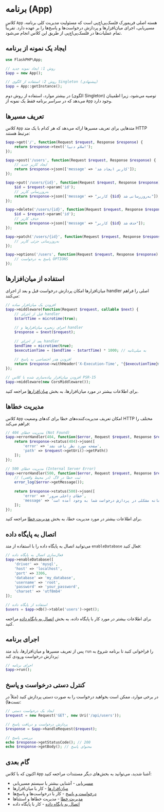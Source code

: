 # برنامه (App)

کلاس `App` هسته اصلی فریمورک فلسک‌پی‌اچ‌پی است که مسئولیت مدیریت کلی برنامه، مسیریابی، اجرای میان‌افزارها و پردازش درخواست‌ها و پاسخ‌ها را بر عهده دارد. تقریباً تمام عملیات‌ها در فلسک‌پی‌اچ‌پی از طریق این کلاس انجام می‌شود.

## ایجاد یک نمونه از برنامه

```php
use FlaskPHP\App;

// روش 1: ایجاد نمونه جدید
$app = new App();

// روش 2: استفاده از الگوی Singleton (پیشنهادی)
$app = App::getInstance();
```

در بیشتر موارد، استفاده از روش دوم (الگوی Singleton) توصیه می‌شود، زیرا اطمینان می‌دهد که در سراسر برنامه فقط یک نمونه از `App` وجود دارد.

## تعریف مسیرها

کلاس `App` متدهایی برای تعریف مسیرها ارائه می‌دهد که هر کدام با یک متد HTTP مرتبط هستند:

```php
$app->get('/', function(Request $request, Response $response) {
    return $response->text('سلام دنیا!');
});

$app->post('/users', function(Request $request, Response $response) {
    // ایجاد کاربر جدید
    return $response->json(['message' => 'کاربر ایجاد شد']);
});

$app->put('/users/{id}', function(Request $request, Response $response) {
    $id = $request->param('id');
    // به‌روزرسانی کاربر
    return $response->json(['message' => "کاربر {$id} به‌روزرسانی شد"]);
});

$app->delete('/users/{id}', function(Request $request, Response $response) {
    $id = $request->param('id');
    // حذف کاربر
    return $response->json(['message' => "کاربر {$id} حذف شد"]);
});

$app->patch('/users/{id}', function(Request $request, Response $response) {
    // به‌روزرسانی جزئی کاربر
});

$app->options('/users', function(Request $request, Response $response) {
    // پاسخ به درخواست OPTIONS
});
```

## استفاده از میان‌افزارها

میان‌افزارها امکان پردازش درخواست قبل و بعد از اجرای handler اصلی را فراهم می‌کنند:

```php
// افزودن یک میان‌افزار ساده
$app->middleware(function(Request $request, callable $next) {
    // قبل از اجرای handler
    $startTime = microtime(true);
    
    // اجرای زنجیره میان‌افزارها و handler
    $response = $next($request);
    
    // بعد از اجرای handler
    $endTime = microtime(true);
    $executionTime = ($endTime - $startTime) * 1000; // به میلی‌ثانیه
    
    // افزودن هدر اختصاصی به پاسخ
    return $response->withHeader('X-Execution-Time', "{$executionTime}ms");
});

// افزودن میان‌افزار پیاده‌سازی شده با کلاس PSR-15
$app->middleware(new CorsMiddleware());
```

برای اطلاعات بیشتر در مورد میان‌افزارها، به بخش [میان‌افزارها](middleware.md) مراجعه کنید.

## مدیریت خطاها

کلاس `App` امکان تعریف مدیریت‌کننده‌های خطا برای کدهای وضعیت HTTP مختلف را فراهم می‌کند:

```php
// مدیریت خطای 404 (Not Found)
$app->errorHandler(404, function($error, Request $request, Response $response) {
    return $response->status(404)->json([
        'error' => 'صفحه مورد نظر یافت نشد',
        'path' => $request->getUri()->getPath()
    ]);
});

// مدیریت خطای 500 (Internal Server Error)
$app->errorHandler(500, function($error, Request $request, Response $response) {
    // ثبت خطا در لاگ (در محیط واقعی)
    error_log($error->getMessage());
    
    return $response->status(500)->json([
        'error' => 'خطای داخلی سرور',
        'message' => 'متأسفانه مشکلی در پردازش درخواست شما به وجود آمده است'
    ]);
});
```

برای اطلاعات بیشتر در مورد مدیریت خطا، به بخش [مدیریت خطا](error-handling.md) مراجعه کنید.

## اتصال به پایگاه داده

می‌توانید اتصال به پایگاه داده را با استفاده از متد `enableDatabase` فعال کنید:

```php
// فعال‌سازی اتصال به پایگاه داده
$app->enableDatabase([
    'driver' => 'mysql',
    'host' => 'localhost',
    'port' => 3306,
    'database' => 'my_database',
    'username' => 'root',
    'password' => 'your_password',
    'charset' => 'utf8mb4'
]);

// استفاده از پایگاه داده
$users = $app->db()->table('users')->get();
```

برای اطلاعات بیشتر در مورد کار با پایگاه داده، به بخش [اتصال به پایگاه داده](../database/connection.md) مراجعه کنید.

## اجرای برنامه

پس از تعریف مسیرها و میان‌افزارها، باید متد `run` را فراخوانی کنید تا برنامه شروع به پردازش درخواست ورودی کند:

```php
// اجرای برنامه
$app->run();
```

## کنترل دستی درخواست و پاسخ

در برخی موارد، ممکن است بخواهید درخواست را به صورت دستی پردازش کنید (مثلاً در تست‌ها):

```php
// ایجاد یک درخواست دستی
$request = new Request('GET', new Uri('/api/users'));

// پردازش درخواست و دریافت پاسخ
$response = $app->handleRequest($request);

// بررسی پاسخ
echo $response->getStatusCode(); // 200
echo $response->getBody(); // محتوای پاسخ
```

## گام بعدی

اکنون که با کلاس `App` آشنا شدید، می‌توانید به بخش‌های دیگر مستندات مراجعه کنید:

- [مسیریابی](routing.md) - آشنایی بیشتر با سیستم مسیریابی
- [میان‌افزارها](middleware.md) - کار با میان‌افزارها
- [درخواست و پاسخ](request-response.md) - کار با درخواست‌ها و پاسخ‌ها
- [مدیریت خطا](error-handling.md) - مدیریت خطاها و استثناها
- [اتصال به پایگاه داده](../database/connection.md) - کار با پایگاه داده